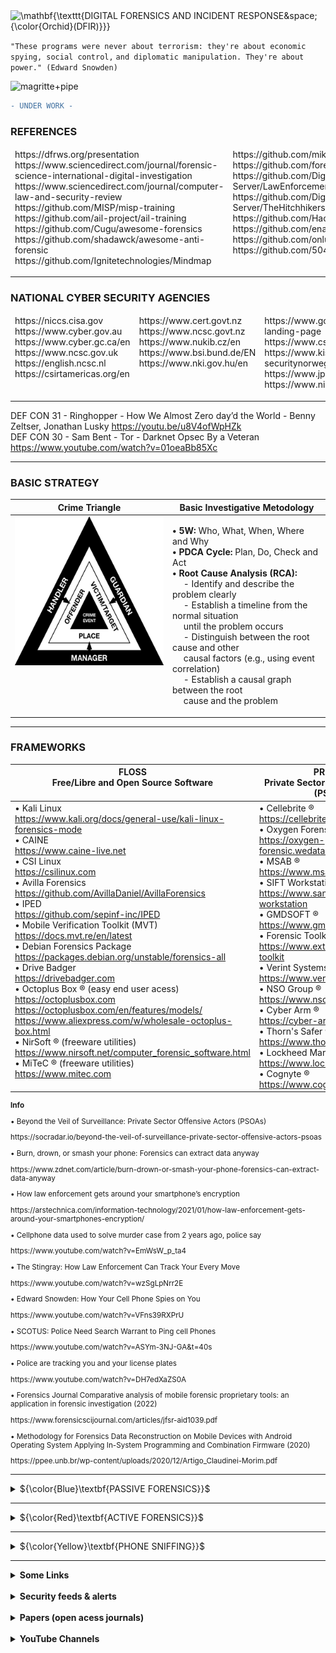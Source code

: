 <img src="https://latex.codecogs.com/svg.image?\huge&space;\mathbf{\texttt{DIGITAL&space;FORENSICS&space;AND&space;INCIDENT&space;RESPONSE&space;{\color{Orchid}(DFIR)}}}" title="\mathbf{\texttt{DIGITAL FORENSICS AND INCIDENT RESPONSE&space;{\color{Orchid}(DFIR)}}}" />

`"These programs were never about terrorism: they're about economic spying, social control,`
`and diplomatic manipulation. They're about power." (Edward Snowden)`   

![magritte+pipe](https://github.com/RENANZG/My-Forensics/assets/53377291/b8fefc0f-e17e-4652-9e51-0b5d9265f181)


```diff
- UNDER WORK -
```

### REFERENCES

<table style="width:100%" cellspacing="0" cellpadding="0">
<thead>
<tr>
<td style="width:50%" valign="top" style="width: 100%;">
https://dfrws.org/presentation<br>
https://www.sciencedirect.com/journal/forensic-science-international-digital-investigation<br>
https://www.sciencedirect.com/journal/computer-law-and-security-review<br>
https://github.com/MISP/misp-training<br>
https://github.com/ail-project/ail-training<br>
https://github.com/Cugu/awesome-forensics<br>
https://github.com/shadawck/awesome-anti-forensic<br>
https://github.com/Ignitetechnologies/Mindmap<br>
</td>
<td style="width:50%" valign="top" style="width: 100%;">
https://github.com/mikeroyal/Digital-Forensics-Guide<br>
https://github.com/forensicswiki/wiki<br>
https://github.com/Digital-Forensics-Discord-Server/LawEnforcementResources<br>
https://github.com/Digital-Forensics-Discord-Server/TheHitchhikersGuidetoDFIRExperiencesFromBeginnersandExperts<br>
https://github.com/Hack-with-Github/Awesome-Hacking<br>
https://github.com/enaqx/awesome-pentest<br>
https://github.com/onlurking/awesome-infosec<br>
https://github.com/504ensicsLabs<br>
</td>
</tr>
</thead>
</table>

----------------------------------------------------------------

### NATIONAL CYBER SECURITY AGENCIES

<table style="width:100%" cellspacing="0" cellpadding="0">
<thead>
  <tr>
<td style="width:33%" valign="top" style="width: 100%;">
https://niccs.cisa.gov<br>
https://www.cyber.gov.au<br>
https://www.cyber.gc.ca/en<br>
https://www.ncsc.gov.uk<br>
https://english.ncsc.nl<br>
https://csirtamericas.org/en<br>
</td>
<td style="width:33%" valign="top" style="width: 100%;">
https://www.cert.govt.nz<br>
https://www.ncsc.govt.nz<br>
https://www.nukib.cz/en<br>
https://www.bsi.bund.de/EN<br>
https://www.nki.gov.hu/en<br>
</td>
<td style="width:33%" valign="top" style="width: 100%;">
https://www.gov.il/en/departments/israel_national_cyber_directorate/govil-landing-page<br>
https://www.csa.gov.sg<br>
https://www.kisa.or.kr/ENhttps://nsm.no/areas-of-expertise/cyber-securitynorwegian-national-cyber-security-centre-ncsc/<br>
https://www.jpcert.or.jp/english/<br>
https://www.nisc.go.jp/eng/index.html<br>
</td>
  </tr>
</thead>
</table>

----------------------------------------------------------------

DEF CON 31 - Ringhopper - How We Almost Zero day’d the World - Benny Zeltser, Jonathan Lusky
https://youtu.be/u8V4ofWpHZk   
DEF CON 30 - Sam Bent - Tor - Darknet Opsec By a Veteran
https://www.youtube.com/watch?v=01oeaBb85Xc

----------------------------------------------------------------

### BASIC STRATEGY

<table style="width:100%" cellspacing="0" cellpadding="0">
<thead>
  <tr>
  <th align="center" valign="top" style="width: 50%;">Crime Triangle</th>
  <th align="center" valign="top" style="width: 50%;">Basic Investigative Metodology</th>
  </tr>
</thead>
<tbody>
  <tr>
  <td align="center" valign="top" style="width: 50%;">
  <img src="3.POLICE_HACKING/CT.png" alt="Image">
  </td>
  <td align="left" valign="top" style="width: 100%;">
  <p>
  <b>• 5W:</b> Who, What, When, Where and Why</br> 
  <b>• PDCA Cycle:</b> Plan, Do, Check and Act</br>
  <b>• Root Cause Analysis (RCA):</b></br>
  &emsp; - Identify and describe the problem clearly</br>
  &emsp; - Establish a timeline from the normal situation</br>
  &emsp;   until the problem occurs</br> 
  &emsp; - Distinguish between the root cause and other</br>
  &emsp;   causal factors (e.g., using event correlation)</br>
  &emsp; - Establish a causal graph between the root</br>
  &emsp;   cause and the problem</br>
  </p>
  </td>
  </tr>
</tbody>
</table>

<p></p>

----------------------------------------------------------------

### FRAMEWORKS

<table style="width:100%" cellspacing="0" cellpadding="0">
<thead>
  <tr>
<th align="center" valign="top" style="width: 50%;">FLOSS<br>Free/Libre and Open Source Software</th>
<th align="center" valign="top" style="width: 50%;">PRIVATE<br>Private Sector Offensive Actors (PSOAs)</th>
  </tr>
</thead>
<tbody>
  <tr>
  <td align="left" valign="top" style="width: 50%;">
• Kali Linux<br><a href="https://www.kali.org/docs/general-use/kali-linux-forensics-mode">https://www.kali.org/docs/general-use/kali-linux-forensics-mode</a><br>
• CAINE<br><a href="https://www.caine-live.net">https://www.caine-live.net</a><br>
• CSI Linux<br><a href="https://csilinux.com">https://csilinux.com</a><br>
• Avilla Forensics<br><a href="https://github.com/AvillaDaniel/AvillaForensics">https://github.com/AvillaDaniel/AvillaForensics</a><br>
• IPED<br><a href="https://github.com/sepinf-inc/IPED">https://github.com/sepinf-inc/IPED</a><br>
• Mobile Verification Toolkit (MVT)<br><a href="https://docs.mvt.re/en/latest">https://docs.mvt.re/en/latest</a><br>
• Debian Forensics Package<br><a href="https://packages.debian.org/unstable/forensics-all">https://packages.debian.org/unstable/forensics-all</a><br>
• Drive Badger<br><a href="https://drivebadger.com">https://drivebadger.com</a><br>
• Octoplus Box ® (easy end user acess)<br><a href="https://octoplusbox.com">https://octoplusbox.com</a><br><a href="https://octoplusbox.com/en/features/models/">https://octoplusbox.com/en/features/models/</a><br><a href="https://www.aliexpress.com/w/wholesale-octoplus-box.html">https://www.aliexpress.com/w/wholesale-octoplus-box.html</a><br>
• NirSoft ® (freeware utilities)<br><a href="https://www.nirsoft.net/computer_forensic_software.html">https://www.nirsoft.net/computer_forensic_software.html</a><br>
• MiTeC ® (freeware utilities)<br><a href="https://www.mitec.com">https://www.mitec.com</a><br>
  </td>
  <td align="left" valign="top" style="width: 50%;">
• Cellebrite ®<br><a href="https://cellebrite.com/" target="_blank" rel="noopener noreferrer">https://cellebrite.com</a><br>
• Oxygen Forensic ®<br><a href="https://oxygen-forensic.wedatasolution.com/" target="_blank" rel="noopener noreferrer">https://oxygen-forensic.wedatasolution.com</a><br>
• MSAB ®<br><a href="https://www.msab.com/" target="_blank" rel="noopener noreferrer">https://www.msab.com</a><br>
• SIFT Workstation ®<br><a href="https://www.sans.org/tools/sift-workstation" target="_blank" rel="noopener noreferrer">https://www.sans.org/tools/sift-workstation</a><br>
• GMDSOFT ®<br><a href="https://www.gmdsoft.com/" target="_blank" rel="noopener noreferrer">https://www.gmdsoft.com</a><br>• Forensic Toolkit (FTK) ® <br><a href="https://www.exterro.com/forensic-toolkit" target="_blank" rel="noopener noreferrer">https://www.exterro.com/forensic-toolkit</a><br>
• Verint Systems ®<br><a href="https://www.verint.com/" target="_blank" rel="noopener noreferrer">https://www.verint.com</a><br>
• NSO Group ®<br><a href="https://www.nsogroup.com/" target="_blank" rel="noopener noreferrer">https://www.nsogroup.com</a><br>
• Cyber Arm ®<br><a href="https://cyber-arm.com/services" target="_blank" rel="noopener noreferrer">https://cyber-arm.com/services</a><br>
• Thorn's Safer ®<br><a href="https://www.thorn.org/" target="_blank" rel="noopener noreferrer">https://www.thorn.org</a><br>
• Lockheed Martin ®<br><a href="https://www.lockheedmartin.com" target="_blank" rel="noopener noreferrer">https://www.lockheedmartin.com/</a><br>
• Cognyte ®<br><a href="https://www.cognyte.com/" target="_blank" rel="noopener noreferrer">https://www.cognyte.com/</a><br>
  </td>
  </tr>
</tbody>
</table>

<p></p>

<sub>
<p><b>Info</b></p>
<p>• Beyond the Veil of Surveillance: Private Sector Offensive Actors (PSOAs)</p>
<p>https://socradar.io/beyond-the-veil-of-surveillance-private-sector-offensive-actors-psoas</p>
<p>• Burn, drown, or smash your phone: Forensics can extract data anyway</p>
<p>https://www.zdnet.com/article/burn-drown-or-smash-your-phone-forensics-can-extract-data-anyway</p>
<p>• How law enforcement gets around your smartphone’s encryption</p>
<p>https://arstechnica.com/information-technology/2021/01/how-law-enforcement-gets-around-your-smartphones-encryption/</p>
<p>• Cellphone data used to solve murder case from 2 years ago, police say</p>
<p>https://www.youtube.com/watch?v=EmWsW_p_ta4</p>
<p>• The Stingray: How Law Enforcement Can Track Your Every Move</p>
<p>https://www.youtube.com/watch?v=wzSgLpNrr2E</p>
<p>• Edward Snowden: How Your Cell Phone Spies on You</p>
<p>https://www.youtube.com/watch?v=VFns39RXPrU</p>
<p>• SCOTUS: Police Need Search Warrant to Ping cell Phones</p>
<p>https://www.youtube.com/watch?v=ASYm-3NJ-GA&t=40s</p>
<p>• Police are tracking you and your license plates</p>
<p>https://www.youtube.com/watch?v=DH7edXaZS0A</p>
<p>• Forensics Journal Comparative analysis of mobile forensic proprietary tools: an application in forensic investigation (2022)</p>
<p>https://www.forensicscijournal.com/articles/jfsr-aid1039.pdf</p>
<p>• Methodology for Forensics Data Reconstruction on Mobile Devices with Android Operating System Applying In-System Programming and Combination Firmware (2020)</p>
<p>https://ppee.unb.br/wp-content/uploads/2020/12/Artigo_Claudinei-Morim.pdf</p>
</sub>
<p></p>

----------------------------------------------------------------

<details>
<summary>${\color{Blue}\textbf{PASSIVE FORENSICS}}$</summary>
<br>
### FORENSIC TOOLS </br>
</br>
**ONLINE**</br>
Virus Total - https://www.virustotal.com  </br>
Binvis - https://binvis.io  </br>
Hybrid - https://hybrid-analysis.com</br>
Any Run - https://app.any.run</br>
IP Logger - https://iplogger.org  </br>
IP Tracker - https://iplogger.org/ip-tracker  </br>
Location Tracker - https://iplogger.org/location-tracker  </br>
URL checker -  https://iplogger.org/url_checker  </br>
MAC address lookup - https://iplogger.org/mac-checker  </br>
IP API</br>
&emsp; - ip-api - https://ip-api.com</br>
&emsp; - ipify - https://www.ipify.org</br>
&emsp; - ipapi - https://ipapi.co</br>
&emsp; - vpnapi - https://vpnapi.io</br>
&emsp; - ipapi - https://ipapi.com</br>
Name OSINT - https://namechk.com</br>
Awesome Osint - https://github.com/jivoi/awesome-osint</br>
Sherlock Project - https://github.com/sherlock-project/sherlock   </br>
Message Header Analyzer - https://mha.azurewebsites.net/  |  https://github.com/microsoft/MHA  </br>
Reverse Shell Generator - https://www.revshells.com</br>
Magic Numbers - https://en.wikipedia.org/wiki/Magic_number_(programming)  </br>
Rainbow Tables (Hashes) - https://hashes.com/en/decrypt/hash  </br>
</br>
**OFFLINE**</br>
ImHex - https://github.com/WerWolv/ImHex</br>
Making Maps for Investigators - https://github.com/northloopforensics/Fetch</br>
Bitlocker Key Finder - https://github.com/northloopforensics/Bitlocker_Key_Finder</br>
Drive Badger - Covert Data Exfiltration Operations - https://github.com/drivebadger/drivebadger</br>
Eric Zimmerman's tools - https://ericzimmerman.github.io/#!index.md</br>
ImageJ - https://github.com/imagej/ImageJ  </br>
Offensive Google framework - https://github.com/mxrch/GHunt</br>
https://github.com/keydet89/RegRipper3.0  </br>
https://www.autopsy.com/download/  </br>
https://www.nomoreransom.org/en/index.html  </br>
https://docs.microsoft.com/en-us/sysinternals/downloads  </br>
https://www.hirensbootcd.org/download</br>
</br>
### VOLATILE MEMORY ANALYSIS</br>
• Volatility</br>
https://www.volatilityfoundation.org/releases  </br>
• Linux Memory Extractor (LiME)</br>
https://github.com/504ensicsLabs/LiME  </br>
• Cobalt Strike in memory</br>
https://andreafortuna.org/2020/11/22/how-to-detect-cobalt-strike-activity-in-memory-forensics/</br>
</br>
### JTAG, CHIP-OFF AND ISP FORENSICS</br>
https://www.teeltech.com/ufaqs/what-is-jtag-chip-off-and-isp</br>
https://www.cellebritelearningcenter.com/mod/page/view.php?id=11903 </br>
https://www.fletc.gov/jtag-chipoff-smartphones-training-program</br>
https://www.gillware.com/phone-data-recovery-services/jtag-chip-off-forensics</br>
https://www.gillware.com/phone-data-recovery-services/chip-off-forensics-services  </br>
</br>
**Researching support for phones in JTAG software** </br>
https://medusabox.com   </br>
https://octoplusbox.com </br>
https://www.riffbox.org </br>
https://easy-jtag.com   </br>
https://z3x-team.com</br>
</br>
### CRYPTOCURRENCIES ANALYSIS</br>
https://www.chainalysis.com</br>
https://github.com/demining/CryptoDeepTools</br>
https://github.com/demining/bitcoindigger</br>
https://github.com/demining/Dao-Exploit</br>
https://www.blocksherlock.com/home/blockchain-explorers</br>

</details>

<p></p>

----------------------------------------------------------------

<details>
<summary>${\color{Red}\textbf{ACTIVE FORENSICS}}$</summary>
<p></p>
  
https://www.youtube.com/watch?v=WwmcZSHw66w</br>
https://www.youtube.com/watch?v=0AwI6YrV2h4</br>
</br>
### LAW ENFORCEMENT AGENCY (LEA)</br>
</br>
• **Rule of Law Benchmarks** (Remember that the law in theory is different from the law in practice)</br>
*Council of Europe*</br>
Cybercrime - www.coe.int/cybercrime</br>
GLACY+ - https://coe.int/en/web/cybercrime/glacyplus</br>
iPROCEEDS-2 - https://coe.int/en/web/cybercrime/iproceeds-2</br>
Octopus Project - https://coe.int/en/web/cybercrime/octopus-project</br>
CyberSouth - https://coe.int/en/web/cybercrime/cybersouth</br>
CyberEast - https://coe.int/en/web/cybercrime/cybereast</br>
</br>
• **Investigatory Powers**</br>
UK Public General Acts - Investigatory Powers Act 2016 - https://www.legislation.gov.uk/ukpga/2016/25/contents</br>
46 U.S. Code § 70035 - Investigatory powers - https://www.law.cornell.edu/uscode/text/46/70035</br>
</br>
• **International Conventions**</br>
UNO - https://www.unodc.org/unodc/en/organized-crime/intro/UNTOC.html</br>
Budapest Convention - https://www.coe.int/en/web/cybercrime/the-budapest-convention</br>
Octopus Project - https://coe.int/en/web/cybercrime/octopus-project   </br>
Five Eyes - https://en.wikipedia.org/wiki/Five_Eyes</br>
</br>
![architecture](https://github.com/RENANZG/My-Forensics/assets/53377291/f92b0055-29fe-40de-9a45-da845d0f3f4b)</br>
</br>
## The Five, Nine, & Fourteen Eyes surveillance alliance includes the following countries:</br>

<table style="width: 100%;" cellspacing="0" cellpadding="0">
<tbody>
<tr>
<td align="left"><b>Countries</b></td>
<td align="center"><b>Five Eyes</b></td>
<td align="center"><b>Nine Eyes</b></td>
<td align="center"><b>Fourteen Eyes</b></td>
<td align="center"><b>Other</b></td>
</tr>
<tr>
<td align="left">United Kingdom</td>
<td align="center">✔️</td>
<td align="center">✔️</td>
<td align="center">✔️</td>
<td align="center"></td>
</tr>
<tr>
<td align="left">United States</td>
<td align="center">✔️</td>
<td align="center">✔️</td>
<td align="center">✔️</td>
<td align="center"></td>
</tr>
<tr>
<td align="left">Australia</td>
<td align="center">✔️</td>
<td align="center">✔️</td>
<td align="center">✔️</td>
<td align="center"></td>
</tr>
<tr>
<td align="left">Canada</td>
<td align="center">✔️</td>
<td align="center">✔️</td>
<td align="center">✔️</td>
<td align="center"></td>
</tr>
<tr>
<td align="left">New Zealand</td>
<td align="center">✔️</td>
<td align="center">✔️</td>
<td align="center">✔️</td>
<td align="center"></td>
</tr>
<tr>
<td align="left">Denmark</td>
<td align="center"></td>
<td align="center">✔️</td>
<td align="center">✔️</td>
<td align="center"></td>
</tr>
<tr>
<td align="left">Netherlands</td>
<td align="center"></td>
<td align="center">✔️</td>
<td align="center">✔️</td>
<td align="center"></td>
</tr>
<tr>
<td align="left">France</td>
<td align="center"></td>
<td align="center">✔️</td>
<td align="center">✔️</td>
<td align="center"></td>
</tr>
<tr>
<td align="left">Norway</td>
<td align="center"></td>
<td align="center"></td>
<td align="center">✔️</td>
<td align="center"></td>
</tr>
<tr>
<td align="left">Germany</td>
<td align="center"></td>
<td align="center"></td>
<td align="center">✔️</td>
<td align="center"></td>
</tr>
<tr>
<td align="left">Belgium</td>
<td align="center"></td>
<td align="center"></td>
<td align="center">✔️</td>
<td align="center"></td>
</tr>
<tr>
<td align="left">Spain</td>
<td align="center"></td>
<td align="center"></td>
<td align="center">✔️</td>
<td align="center"></td>
</tr>
<tr>
<td align="left">Sweden</td>
<td align="center"></td>
<td align="center"></td>
<td align="center">✔️</td>
<td align="center"></td>
</tr>
<tr>
<td align="left">Italy</td>
<td align="center"></td>
<td align="center"></td>
<td align="center">✔️</td>
<td align="center"></td>
</tr>
<tr>
<td align="left">Israel</td>
<td align="center"></td>
<td align="center"></td>
<td align="center"></td>
<td align="center">✔️</td>
</tr>
<tr>
<td align="left">Sapan</td>
<td align="center"></td>
<td align="center"></td>
<td align="center"></td>
<td align="center">✔️</td>
</tr>
<tr>
<td align="left">Singapore</td>
<td align="center"></td>
<td align="center"></td>
<td align="center"></td>
<td align="center">✔️</td>
</tr>
<tr>
<td align="left">South Korea</td>
<td align="center"></td>
<td align="center"></td>
<td align="center"></td>
<td align="center">✔️</td>
</tr>
</tbody>
</table>

• **Private Agents**   
- [“Reverse Location Search Warrant”: A New Personal Data Hoovering Exercise Brought to You by Google (2019)](https://www.nakedcapitalism.com/2019/02/reverse-location-search-warrant-a-new-personal-data-hoovering-exercise-brought-to-you-by-google.html)
- [As UN Human Rights Chief Urges Stricter Rules, Snowden Calls for End to Spyware Trade (2021)](https://www.nakedcapitalism.com/2021/07/as-un-human-rights-chief-urges-stricter-rules-snowden-calls-for-end-to-spyware-trade.html)

• **Liability for Contents**
- [How to start your own ISP](https://startyourownisp.com/)
- [Where are torrents permitted?](https://i.imgur.com/3fHyG2S.png)
- [UK ISP Court Orders](http://www.ukispcourtorders.co.uk/)
- [Web Sheriff](https://en.wikipedia.org/wiki/Web_Sheriff)
- [A new bill could punish web platforms for using end-to-end encryption](https://www.theverge.com/2020/1/31/21116788/earn-it-act-section-230-lindsey-graham-draft-bill-encryption)
- [French court rules that Steam’s ban on reselling used games is contrary to European law](https://www.polygon.com/2019/9/19/20874384/french-court-steam-valve-used-games-eu-law)
- [MEPs approve sweeping changes to copyright law](https://www.theguardian.com/media/2019/mar/26/meps-approve-sweeping-changes-to-copyright-law-european-copyright-directive)
- [The Legalities of Linking](https://www.lifewire.com/legalities-of-linking-3468972)
- [COPYRIGHT LIABILITY FOR LINKING AND EMBEDDING - Klaris Law (.PDF)](https://klarislaw.com/wp-content/uploads/klarislaw-copyright-liability-for-linking-and-embedding.pdf)
- [EU court says linking to copyrighted material isn't illegal](https://www.engadget.com/2016/04/08/eu-court-linking-copyrighted-content-is-legal/)
- [IP Address is Not Enough to Identify Pirate, US Court of Appeals Rules](https://torrentfreak.com/ip-address-is-not-enough-to-identify-pirate-us-court-of-appeals-rules-180828/) - ([.PDF](https://cdn.ca9.uscourts.gov/datastore/opinions/2018/08/27/17-35041.pdf))
- [New EU Piracy Watchlist Targets Key Pirate Sites and Cloudflare](https://torrentfreak.com/new-eu-piracy-watchlist-targets-key-pirate-sites-and-cloudflare-181210/) - ([.PDF](https://torrentfreak.com/images/tradoc_157564.pdf))
- [Domain Registrar Can be Held Liable for Pirate Site, Court Rules](https://torrentfreak.com/domain-registrar-can-be-held-liable-for-pirate-site-court-rules-181224/)
- [Reporting When Pirate Releases Hit The Internet is Apparently Illegal Now](https://torrentfreak.com/reporting-when-pirate-releases-hit-the-internet-is-apparently-illegal-now-190101/)
- [Swiss Copyright Law: Downloading Stays Legal, No Site Blocking](https://torrentfreak.com/swiss-copyright-law-downloading-stays-legal-no-site-blocking/)
- [List of websites blocked in the United Kingdom](https://en.wikipedia.org/wiki/List_of_websites_blocked_in_the_United_Kingdom)
- [Who Watches the Watchmen: Exploring Complaints on the Web](https://arxiv.org/abs/1902.05796)
- [Major US ISPs Refuse to Discuss Repeat Infringer Policies](https://torrentfreak.com/major-us-isps-refuse-to-discuss-repeat-infringer-policies-190912/)
- [British ISPs throw in the towel, give up sending out toothless copyright infringement warnings](https://www.theregister.co.uk/2019/07/20/creative_content_piracy/)


### MALWARES, BACKDOORS, ZERO-DAYS, DATA POISONING, SUPPLY CHAIN ATTACK, MAN-IN-THE-MIDDLE (MITM), HONEY POTS, AND SOCIAL ENGINEERING ATTACK</br>

**Some Famous Cases**</br>
</br>
![1_dRthFvGk3zqARHOPzAymQQ](https://github.com/RENANZG/My-Forensics/assets/53377291/b347418d-dd76-4e0f-b075-e95db4817340)</br>
• Omerta Digital (FBI Honey Pot?)</br>
https://www.omertadigital.com/</br>
• Case: ANON (also stylized as AN0M or ΛNØM)</br>
https://en.wikipedia.org/wiki/ANOM</br>
https://www.vice.com/en/article/n7b4gg/anom-phone-arcaneos-fbi-backdoor</br>
• Case: EncroChat</br>
https://en.wikipedia.org/wiki/EncroChat</br>
https://eucrim.eu/news/germany-federal-court-of-justice-confirms-use-of-evidence-in-encrochat-cases</br>
https://xperylab.medium.com/the-dark-phones-encrochat-criminals-are-building-their-own-communication-system-474f3aeef759</br>
• Case: Pegasus Spyware (NSO Group)</br>
https://theintercept.com/2021/07/27/pegasus-nso-spyware-security</br>
• Case: Verint</br>
https://wikileaks.org/spyfiles/docs/VERINT_2012_AvneTurn_en.html</br>
https://www.reddit.com/r/InfoSecNews/comments/sxxzju/leaktheanalyst_group_leak_critical_data_from/</br>
• Case: Phantom Secure</br>
https://en.wikipedia.org/wiki/Phantom_Secure</br>
https://www.vice.com/en/article/v7m4pj/the-network-vincent-ramos-phantom-secure</br>
• Case: Sky Global</br>
https://en.wikipedia.org/wiki/Shutdown_of_Sky_Global</br>
• Case: Bundestrojaner  </br>
https://en.wikipedia.org/wiki/Bundestrojaner</br>
• Case: Magic Lantern</br>
https://en.wikipedia.org/wiki/Magic_Lantern_(software)</br>
https://github.com/bibanon/bibanon/blob/0b84bb23794c91c238a5601403898b61b5d193fc/Encyclopedia/History/Events/Pifts.md?</br>plain=1#L125
• Case: Cryptophon</br>
https://en.wikipedia.org/wiki/Tron_(hacker)#Cryptophon</br>
</br>
**Spy chips, hardware implant, bios attacks and spyware attacks**</br>
</br>
• Planting Tiny Spy Chips in Hardware Can Cost as Little as $200</br>
https://www.wired.com/story/plant-spy-chips-hardware-supermicro-cheap-proof-of-concept</br>
• Installation of beacon implants</br>
https://arstechnica.com/tech-policy/2014/05/photos-of-an-nsa-upgrade-factory-show-cisco-router-getting-implant  </br>
• The tricky issue of spyware with a badge: meet ‘policeware’</br>
https://arstechnica.com/information-technology/2007/07/will-security-firms-avoid-detecting-government-spyware</br>
• Analisi della normativa e della giurisprudenza sul captatore informatico e la spiegazione del Caso Exodus</br>
https://www.dirittoconsenso.it/2021/11/11/captatore-informatico-trojan-di-stato</br>
• LightEater Demo: Stealing GPG keys/emails in Tails via remote firmware infection</br>
https://www.youtube.com/watch?v=sNYsfUNegEA</br>
• KeyGrabber Forensic Keylogger</br>
https://www.youtube.com/watch?v=6JJo8qCYE8M</br>
</br>
**Forensics Footprints**</br>
https://github.com/PaulNorman01/Forensia</br>
</br>
**Tor Browser Fingerprint**</br>
https://blog.torproject.org/browser-fingerprinting-introduction-and-challenges-ahead</br>
https://coveryourtracks.eff.org/learn</br>
</br>
**Supply Chain Attack**</br>
https://reproducible-builds.org</br>
https://github.com/SAP/risk-explorer-for-software-supply-chains</br>
https://github.com/ossillate-inc/packj</br>
</br>
**APT & Cybercriminal Campagin Collections**</br>
https://github.com/CyberMonitor/APT_CyberCriminal_Campagin_Collections</br>
</br>
**Man-In-The-Middle**</br>
https://github.com/jakev/mitm-helper-wifi</br>
https://github.com/jakev/mitm-helper-vpn</br>
</br>
### NETWORK ANALYSIS</br>
• Snort - https://github.com/snort3</br>
• Wireshark - https://www.wireshark.org</br>
• NMAP - https://nmap.org</br>
</br>
### METADATA</br>
• ExifTool - https://github.com/exiftool/exiftool</br>
• PhotoDNA - https://anishathalye.com/inverting-photodna</br>
• Geo-tags</br>
</br>
### REVERSE ENGINEERING</br>
https://github.com/alphaSeclab/awesome-reverse-engineering</br>
</br>
### SOCIAL ENGINEERING ATTACK</br>
https://github.com/giuliacassara/awesome-social-engineering</br>
https://github.com/trustedsec/social-engineer-toolkit</br>

<p></p>
</details>

<p></p>

----------------------------------------------------------------

<details>
<summary>${\color{Yellow}\textbf{PHONE SNIFFING}}$</summary>
<p></p>

<table>
<tr>
<td>NAME</td>
<td>MEANING</td>
</tr>
<tr>
<td>IMEI</td>
<td><a href="https://en.wikipedia.org/wiki/International_Mobile_Equipment_Identity">International Mobile Equipment Identity</a></td>
</tr>
<tr>
<td>IMSI</td>
<td><a href="https://en.wikipedia.org/wiki/International_mobile_subscriber_identity">International Mobile Subscriber Identity</a></td>
</tr>
<tr>
<td>MCC</td>
<td><a href="https://en.wikipedia.org/wiki/Mobile_country_code">Mobile Country Code</a></td>
</tr>
<tr>
<td>MNC</td>
<td><a href="https://en.wikipedia.org/wiki/Mobile_country_code">Mobile Network Code</a></td>
</tr>
<tr>
<td>MSIN</td>
<td><a href="https://en.wikipedia.org/wiki/Mobile_identification_number">Mobile Subscription Identification Number</a></td>
</tr>
<tr>
<td>ICCID</td>
<td><a href="https://en.wikipedia.org/wiki/SIM_card#ICCID">Integrated Circuit Card Identifier</a></td>
</tr>
<tr>
<td>MSID</td>
<td><a href="https://www.pcmag.com/encyclopedia/term/mobile-station">Mobile Station ID</a></td>
</tr>
<tr>
<td></td>
<td></td>
</tr>
<tr>
<td>GSM</td>
<td><a href="https://en.wikipedia.org/wiki/GSM">Global System for Mobile Communications</a></td>
</tr>
<tr>
<td>SIM Card</td>
<td><a href="https://en.wikipedia.org/wiki/SIM_card">Subscriber Identity Module Card</a></td>
</tr>
<tr>
<td>SMS</td>
<td><a href="https://en.wikipedia.org/wiki/SMS">Short Message/Messaging Service</a></td>
</tr>
<tr>
<td>SDR</td>
<td><a href="https://en.wikipedia.org/wiki/Software-defined_radio">Software-Defined Radio</a></td>
</tr>
</table>

![image](https://user-images.githubusercontent.com/53458032/209445888-a0b016ee-0b05-49d6-a4ab-d14d72f632f7.png)

### Useful Websites
- OpenCellID - [Link](https://opencellid.org/)
- Cell Tower Locator (Cell2GPS) - [Link](http://www.cell2gps.com/)
- Cell Phone Trackers - [Link](https://cellphonetrackers.org/)
- International Numbering Plans - [Link](https://www.numberingplans.com/)
- GSM World Coverage Map and GSM Country List - [Link](https://www.worldtimezone.com/gsm.html)
- Imei Info - https://www.imei.info
- Phones - https://www.gsmarena.com
- Cell Towers - https://opencellid.org

### Information & Explanations
- IMSI-catcher - [Link](https://en.wikipedia.org/wiki/IMSI-catcher)
- GSM frequency bands - [Link](https://en.wikipedia.org/wiki/GSM_frequency_bands)
- List of software-defined radios - [Link](https://en.wikipedia.org/wiki/List_of_software-defined_radios)

### Useful Apps
- Mobile Software
  - AIMSICD - [Link](https://github.com/CellularPrivacy/Android-IMSI-Catcher-Detector)
  - SnoopSnitch - [Link](https://f-droid.org/en/packages/de.srlabs.snoopsnitch/)
- Desktop Software
  - GsmEvil 2 - [Link](https://github.com/ninjhacks/gsmevil2)
  - IMSI-catcher - [Link](https://github.com/Oros42/IMSI-catcher)

### Equipment
``GSM 900 / GSM 1800 MHz are used in most parts of the world: Europe, Asia, Australia, Middle East, Africa.``
``GSM 850 / GSM 1900 MHz are used in the United States, Canada, Mexico and most countries of S. America.``
- SDR
  - RTL-SDR (65MHz-2.3GHz) - [Link](https://www.amazon.com/dp/B06Y1HKLHY)
- Antenna
  - Antenna - [Link](https://www.amazon.com/dp/B07HQJKMBD)

### Equipment
- Catching IMSI Catchers - [Link](https://youtu.be/eivHO1OzF5E)

### GSM Sniffing Install/Setup Guide
```
# Install
sudo apt install python3-numpy python3-scipy python3-scapy gr-gsm
git clone https://github.com/Oros42/IMSI-catcher && cd IMSI-catcher
sudo grgsm_livemon && python3 simple_IMSI-catcher.py --sniff

# GSM Install Error? Try this!

sudo apt-get install -y \
cmake \
autoconf \
libtool \
pkg-config \
build-essential \
docutils \
libcppunit-dev \
swig \
doxygen \
liblog4cpp5-dev \
gnuradio-dev \
gr-osmosdr \
libosmocore-dev \
liborc-0.4-dev \
swig

gnuradio-config-info -v

# Tips
sudo grgsm_scanner -l # List your SDR connected.
sudo grgsm_scanner    # Scan for cell towers near you.
sudo grgsm_livemon    # Live radio scanning.
```
<p></p>
</details>

----------------------------------------------------------------

<details>
<summary><b>Some Links</b></summary>
https://www.cve.org</br>
https://www.cvedetails.com</br>
https://www.openwall.com</br>
https://coe.int/en/web/cybercrime</br>
https://sherloc.unodc.org</br>
https://www.justice.gov/news</br>
https://www.enisa.europa.eu</br>
https://www.fbi.gov</br>
https://www.incibe.es</br>
https://www.reddit.com/r/digitalforensics</br>
https://necessaryandproportionate.org</br>
https://github.com/yeahhub/Hacking-Security-Ebooks</br>
https://github.com/InfoSecIITR/reading-material</br>
</details>
<br>
<details>
<summary><b>Security feeds & alerts</b></summary>
• CVE Alerting Platform</br>
https://github.com/opencve/opencve</br>
• The Hacker News - Newsletter</br>
https://thehackernews.com/#email-outer</br>
</details>
<br>
<details>
<summary><b>Papers (open acess journals)</b></summary>
• Make a Google Scholar search from an interesting subject that you want to follow up on.</br>
• Search paramters example: </br>
<pre>police hacking intext:ilegal intext:abusive intext:law</pre>
• You could set keywords alerts: https://scholar.google.com/scholar_alerts?view_op=list_alerts</br>
<br></br>
• Science Direct - Forensic Science International: Digital Investigation</br>
https://www.sciencedirect.com/journal/forensic-science-international-digital-investigation</br>
• Science Direct - Computer Law & Security Review</br>
https://www.sciencedirect.com/journal/computer-law-and-security-review</br>
• International Journal of Intelligence and CounterIntelligence</br>
https://www.tandfonline.com/journals/ujic20</br>
• Information Security Journal: A Global Perspective</br>
https://www.tandfonline.com/journals/uiss20</br>
• Policing and Society - An International Journal of Research and Policy</br>
https://www.tandfonline.com/journals/gpas20</br>
• Police Practice and Research - An International Journal</br>
https://www.tandfonline.com/journals/gppr20</br>
• Journal of Applied Security Research</br>
https://www.tandfonline.com/journals/wasr20</br>
• Information Systems Security</br>
https://www.tandfonline.com/journals/uiss19</br>
• Journal of Computer Information Systems</br>
https://www.tandfonline.com/journals/ucis20</br>
• Australian Journal of Forensic Sciences</br>
https://www.tandfonline.com/journals/tajf20</br>
</details>
<br>
<details>
<summary><b>YouTube Channels</b></summary>
https://www.youtube.com/@DEFCONConference</br>
https://www.youtube.com/@BlackHatOfficialYT</br>
https://www.youtube.com/@DFRWS</br>
https://www.youtube.com/@SANSForensics</br>
https://www.youtube.com/@SANSOffensiveOperations</br>
https://www.youtube.com/@RSAConference</br>
https://www.youtube.com/@USENIXEnigmaConference</br>
https://www.youtube.com/@DebConfVideos</br>
https://www.youtube.com/@hitbsecconf</br>
https://www.youtube.com/@44contv</br>
https://www.youtube.com/@OffensiveCon</br>
https://www.youtube.com/@secwestnet</br>
https://www.youtube.com/@EkopartyConference</br>
https://www.youtube.com/@reconmtl</br>
https://www.youtube.com/@TROOPERScon</br>
https://www.youtube.com/@MCH2022NL</br>
</details>
